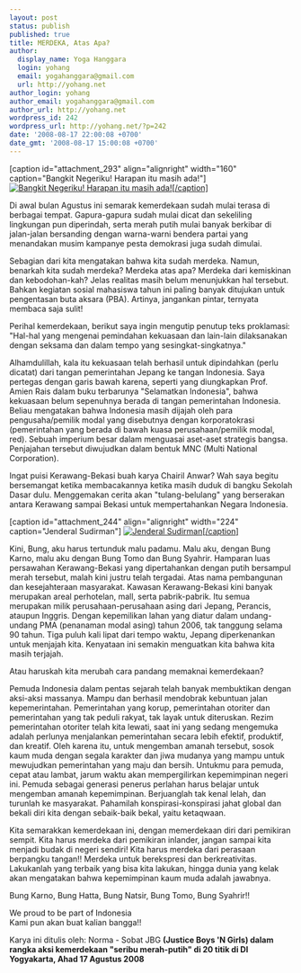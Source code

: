 ```yaml
---
layout: post
status: publish
published: true
title: MERDEKA, Atas Apa?
author:
  display_name: Yoga Hanggara
  login: yohang
  email: yogahanggara@gmail.com
  url: http://yohang.net
author_login: yohang
author_email: yogahanggara@gmail.com
author_url: http://yohang.net
wordpress_id: 242
wordpress_url: http://yohang.net/?p=242
date: '2008-08-17 22:00:08 +0700'
date_gmt: '2008-08-17 15:00:08 +0700'
---
```

[caption id="attachment\_293" align="alignright" width="160" caption="Bangkit Negeriku! Harapan itu masih ada!"] [![Bangkit Negeriku! Harapan itu masih ada!](http://yohang.net/wp-content/uploads/2008/09/2118265005_85507a64d7_m.jpg "Bangkit Negeriku! Harapan itu masih ada!")[/caption]](http://yohang.net/wp-content/uploads/2008/09/2118265005_85507a64d7_m.jpg)

Di awal bulan Agustus ini semarak kemerdekaan sudah mulai terasa di berbagai tempat. Gapura-gapura sudah mulai dicat dan sekeliling lingkungan pun diperindah, serta merah putih mulai banyak berkibar di jalan-jalan bersanding dengan warna-warni bendera partai yang menandakan musim kampanye pesta demokrasi juga sudah dimulai.

Sebagian dari kita mengatakan bahwa kita sudah merdeka. Namun, benarkah kita sudah merdeka? Merdeka atas apa? Merdeka dari kemiskinan dan kebodohan-kah? Jelas realitas masih belum menunjukkan hal tersebut. Bahkan kegiatan sosial mahasiswa tahun ini paling banyak ditujukan untuk pengentasan buta aksara (PBA). Artinya, jangankan pintar, ternyata membaca saja sulit!

Perihal kemerdekaan, berikut saya ingin mengutip penutup teks proklamasi: "Hal-hal yang mengenai pemindahan kekuasaan dan lain-lain dilaksanakan dengan seksama dan dalam tempo yang sesingkat-singkatnya."<!--more-->

Alhamdulillah, kala itu kekuasaan telah berhasil untuk dipindahkan (perlu dicatat) dari tangan pemerintahan Jepang ke tangan Indonesia. Saya pertegas dengan garis bawah karena, seperti yang diungkapkan Prof. Amien Rais dalam buku terbarunya "Selamatkan Indonesia", bahwa kekuasaan belum sepenuhnya berada di tangan pemerintahan Indonesia. Beliau mengatakan bahwa Indonesia masih dijajah oleh para pengusaha/pemilik modal yang disebutnya dengan korporatokrasi (pemerintahan yang berada di bawah kuasa perusahaan/pemilik modal, red). Sebuah imperium besar dalam menguasai aset-aset strategis bangsa. Penjajahan tersebut diwujudkan dalam bentuk MNC (Multi National Corporation).

Ingat puisi Kerawang-Bekasi buah karya Chairil Anwar? Wah saya begitu bersemangat ketika membacakannya ketika masih duduk di bangku Sekolah Dasar dulu. Menggemakan cerita akan "tulang-belulang" yang berserakan antara Kerawang sampai Bekasi untuk mempertahankan Negara Indonesia.

[caption id="attachment\_244" align="alignright" width="224" caption="Jenderal Sudirman"] [![Jenderal Sudirman](http://yohang.net/wp-content/uploads/2008/08/patung-sudirman-di-jalan-sudirman-jakarta-224x300.jpg "Jenderal Sudirman")[/caption]](http://yohang.net/wp-content/uploads/2008/08/patung-sudirman-di-jalan-sudirman-jakarta.jpg)

Kini, Bung, aku harus tertunduk malu padamu. Malu aku, dengan Bung Karno, malu aku dengan Bung Tomo dan Bung Syahrir. Hamparan luas persawahan Kerawang-Bekasi yang dipertahankan dengan putih bersampul merah tersebut, malah kini justru telah tergadai. Atas nama pembangunan dan kesejahteraan masyarakat. Kawasan Kerawang-Bekasi kini banyak merupakan areal perhotelan, mall, serta pabrik-pabrik. Itu semua merupakan milik perusahaan-perusahaan asing dari Jepang, Perancis, ataupun Inggris. Dengan kepemilikan lahan yang diatur dalam undang-undang PMA (penanaman modal asing) tahun 2006, tak tanggung selama 90 tahun. Tiga puluh kali lipat dari tempo waktu, Jepang diperkenankan untuk menjajah kita. Kenyataan ini semakin menguatkan kita bahwa kita masih terjajah.

Atau haruskah kita merubah cara pandang memaknai kemerdekaan?

Pemuda Indonesia dalam pentas sejarah telah banyak membuktikan dengan aksi-aksi massanya. Mampu dan berhasil mendobrak kebuntuan jalan kepemerintahan. Pemerintahan yang korup, pemerintahan otoriter dan pemerintahan yang tak peduli rakyat, tak layak untuk diteruskan. Rezim pemerintahan otoriter telah kita lewati, saat ini yang sedang mengemuka adalah perlunya menjalankan pemerintahan secara lebih efektif, produktif, dan kreatif. Oleh karena itu, untuk mengemban amanah tersebut, sosok kaum muda dengan segala karakter dan jiwa mudanya yang mampu untuk mewujudkan pemerintahan yang maju dan bersih. Untukmu para pemuda, cepat atau lambat, jarum waktu akan mempergilirkan kepemimpinan negeri ini. Pemuda sebagai generasi penerus perlahan harus belajar untuk mengemban amanah kepemimpinan. Berjuanglah tak kenal lelah, dan turunlah ke masyarakat. Pahamilah konspirasi-konspirasi jahat global dan bekali diri kita dengan sebaik-baik bekal, yaitu ketaqwaan.

Kita semarakkan kemerdekaan ini, dengan memerdekaan diri dari pemikiran sempit. Kita harus merdeka dari pemikiran inlander, jangan sampai kita menjadi budak di negeri sendiri! Kita harus merdeka dari perasaan berpangku tangan!! Merdeka untuk berekspresi dan berkreativitas. Lakukanlah yang terbaik yang bisa kita lakukan, hingga dunia yang kelak akan mengatakan bahwa kepemimpinan kaum muda adalah jawabnya.

Bung Karno, Bung Hatta, Bung Natsir, Bung Tomo, Bung Syahrir!!

We proud to be part of Indonesia  
Kami pun akan buat kalian bangga!!

Karya ini ditulis oleh: Norma - Sobat JBG **(Justice Boys 'N Girls) dalam rangka aksi kemerdekaan "seribu merah-putih" di 20 titik di DI Yogyakarta, Ahad 17 Agustus 2008**

